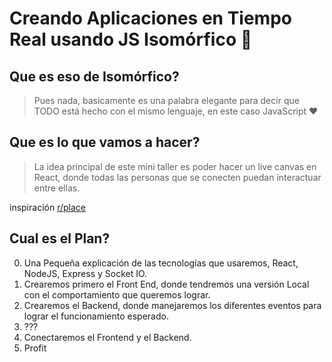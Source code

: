 # Creando Aplicaciones en Tiempo Real usando JS Isomórfico :eyes:

## Que es eso de Isomórfico? 
> Pues nada, basicamente es una palabra elegante para decir que TODO está hecho con el mismo lenguaje, en este caso JavaScript :heart:

## Que es lo que vamos a hacer?
> La idea principal de este mini taller es poder hacer un live canvas en React, donde todas las personas que se conecten puedan interactuar entre ellas.

inspiración [r/place](https://www.youtube.com/watch?v=XnRCZK3KjUY)

## Cual es el Plan?
0. Una Pequeña explicación de las tecnologías que usaremos, React, NodeJS, Express y Socket IO.
1. Crearemos primero el Front End, donde tendremos una versión Local con el comportamiento que queremos lograr.
2. Crearemos el Backend, donde manejaremos los diferentes eventos para lograr el funcionamiento esperado.
3. ???
4. Conectaremos el Frontend y el Backend.
5. Profit
